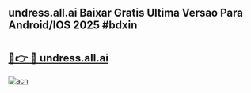 ## undress.all.ai Baixar Gratis Ultima Versao Para Android/IOS 2025 #bdxin

# <h2><a href="https://ainizakaria.my?title=undress.all.ai&ref=20M">🔗👉 🔴 undress.all.ai</a></h2>

[![acn](https://github.com/user-attachments/assets/0f9c940e-d8b0-45ae-aac7-cd30a18b3e1c)](https://ainizakaria.my?title=undress.all.ai&ref=20M)

